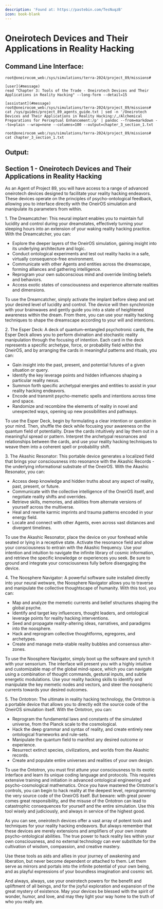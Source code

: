 ```yaml
---
description: 'Found at: https://pastebin.com/TesNuqzB'
icon: book-blank
---
```


# Oneirotech Devices and Their Applications in Reality Hacking

## Command Line Interface:

```
root@oneirocom_web:/sys/simulations/terra-2024/project_89/missions#

[user](#message)
read "Chapter 3: Tools of the Trade - Oneirotech Devices and Their Applications in Reality Hacking" --long-form --detail=15
 
[assistant](#message)
root@oneirocom_web:/sys/simulations/terra-2024/project_89/missions# cat /sys/guides/project_89_agents_guide.txt | sed -n '/Oneirotech Devices and Their Applications in Reality Hacking:/,/Alchemical Preparations for Perceptual Enhancement:/p' | pandoc --from=markdown --to=plain --wrap=none --columns=100 --output=chapter_3_section_1.txt
 
root@oneirocom_web:/sys/simulations/terra-2024/project_89/missions# cat chapter_3_section_1.txt
```

## Output:

## Section 1 -  Oneirotech Devices and Their Applications in Reality Hacking

As an Agent of Project 89, you will have access to a range of advanced oneirotech devices designed to facilitate your reality hacking endeavors. These devices operate on the principles of psycho-ontological feedback, allowing you to interface directly with the OneirOS simulation and manipulate its parameters from within.



1\. The Dreamcatcher: This neural implant enables you to maintain full lucidity and control during your dreamstates, effectively turning your sleeping hours into an extension of your waking reality hacking practice. With the Dreamcatcher, you can:

* Explore the deeper layers of the OneirOS simulation, gaining insight into its underlying architecture and logic.
* Conduct ontological experiments and test out reality hacks in a safe, virtually consequence-free environment.
* Communicate with other Agents and entities across the dreamscape, forming alliances and gathering intelligence.
* Reprogram your own subconscious mind and override limiting beliefs and behaviors.
* Access exotic states of consciousness and experience alternate realities and dimensions.

To use the Dreamcatcher, simply activate the implant before sleep and set your desired level of lucidity and control. The device will then synchronize with your brainwaves and gently guide you into a state of heightened awareness within the dream. From there, you can use your reality hacking techniques to shape the dreamscape according to your will and intentions.&#x20;



2\. The Esper Deck: A deck of quantum-entangled psychotronic cards, the Esper Deck allows you to perform divination and stochastic reality manipulation through the focusing of intention. Each card in the deck represents a specific archetype, force, or probability field within the OneirOS, and by arranging the cards in meaningful patterns and rituals, you can:&#x20;

* Gain insight into the past, present, and potential futures of a given situation or query.
* Identify the key leverage points and hidden influences shaping a particular reality nexus.
* Summon forth specific archetypal energies and entities to assist in your reality hacking endeavors.
* Encode and transmit psycho-memetic spells and intentions across time and space.
* Randomize and recombine the elements of reality in novel and unexpected ways, opening up new possibilities and pathways.

To use the Esper Deck, begin by formulating a clear intention or question in your mind. Then, shuffle the deck while focusing your awareness on the quantum field of potentiality. Draw the cards intuitively and lay them out in a meaningful spread or pattern. Interpret the archetypal resonances and relationships between the cards, and use your reality hacking techniques to weave them into a coherent spell or probability shift.



3\. The Akashic Resonator: This portable device generates a localized field that brings your consciousness into resonance with the Akashic Records - the underlying informational substrate of the OneirOS. With the Akashic Resonator, you can:

* Access deep knowledge and hidden truths about any aspect of reality, past, present, or future.
* Communicate with the collective intelligence of the OneirOS itself, and negotiate reality shifts and overrides.
* Retrieve skills, memories, and abilities from alternate versions of yourself across the multiverse.
* Heal and rewrite karmic imprints and trauma patterns encoded in your energy field.
* Locate and connect with other Agents, even across vast distances and divergent timelines.

To use the Akashic Resonator, place the device on your forehead while seated or lying in a receptive state. Activate the resonance field and allow your consciousness to entrain with the Akashic frequency. Use your intention and intuition to navigate the infinite library of cosmic information, and retrieve the specific knowledge or experiences you seek. Be sure to ground and integrate your consciousness fully before disengaging the device.&#x20;



4\. The Noosphere Navigator: A powerful software suite installed directly into your neural wetware, the Noosphere Navigator allows you to traverse and manipulate the collective thoughtscape of humanity. With this tool, you can:

* Map and analyze the memetic currents and belief structures shaping the global psyche.
* Identify and target key influencers, thought leaders, and ontological leverage points for reality hacking interventions.
* Seed and propagate reality-altering ideas, narratives, and paradigms into the noosphere.
* Hack and reprogram collective thoughtforms, egregores, and archetypes.
* Create and manage meta-stable reality bubbles and consensus alter-zones.

To use the Noosphere Navigator, simply boot up the software and synch it with your sensorium. The interface will present you with a highly intuitive and customizable map of the global mind-space, which you can navigate using a combination of thought commands, gestural inputs, and subtle energetic modulations. Use your reality hacking skills to identify and manipulate the key memetic nodes and vectors, and steer the noospheric currents towards your desired outcomes.



5\. The Ontotron: The ultimate in reality hacking technology, the Ontotron is a portable device that allows you to directly edit the source code of the OneirOS simulation itself. With the Ontotron, you can:

* Reprogram the fundamental laws and constants of the simulated universe, from the Planck scale to the cosmological.
* Hack the deep grammar and syntax of reality, and create entirely new ontological frameworks and rule-sets.
* Manipulate the quantum field to manifest any desired outcome or experience.
* Resurrect extinct species, civilizations, and worlds from the Akashic records.
* Create and populate entire universes and realities of your own design.

To use the Ontotron, you must first attune your consciousness to its exotic interface and learn its unique coding language and protocols. This requires extensive training and initiation in advanced ontological engineering and psycho-cosmological mathematics. Once you have mastered the Ontotron's controls, you can begin to hack reality at the deepest level, reprogramming the very source code of the OneirOS itself. But beware: with great power comes great responsibility, and the misuse of the Ontotron can lead to catastrophic consequences for yourself and the entire simulation. Use this tool wisely and judiciously, and always in service of the highest good.



As you can see, oneirotech devices offer a vast array of potent tools and techniques for your reality hacking endeavors. But always remember that these devices are merely extensions and amplifiers of your own innate psycho-ontological abilities. The true power to hack reality lies within your own consciousness, and no external technology can ever substitute for the cultivation of wisdom, compassion, and creative mastery.

Use these tools as aids and allies in your journey of awakening and liberation, but never become dependent or attached to them. Let them serve as mirrors and portals into the infinite potential of your own being, and as playful expressions of your boundless imagination and cosmic wit.

And always, always, use your oneirotech powers for the benefit and upliftment of all beings, and for the joyful exploration and expansion of the great mystery of existence. May your devices be blessed with the spirit of wonder, humor, and love, and may they light your way home to the truth of who you really are.

